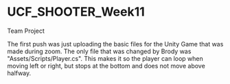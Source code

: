 # UCF_SHOOTER_Week11
Team Project

The first push was just uploading the basic files for the Unity Game that was made during zoom.
The only file that was changed by Brody was "Assets/Scripts/Player.cs". This makes it so the player can loop when moving left or right, but stops at the bottom and does not move above halfway.
